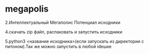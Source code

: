 # megapolis
2.Интеллектуальный Мегаполис Потенциал исходники

4.скачать zip файл, распаковать и запустить исходники

5.python3 <название исходника>(если запускать из директории с питоном).Так же можно запустить в любой ideшке
